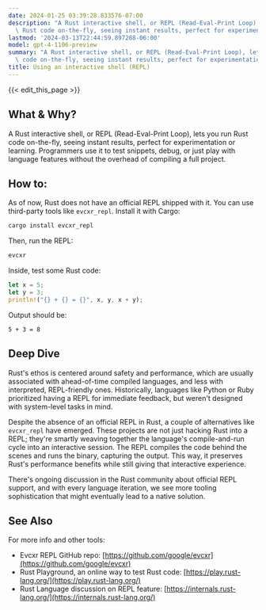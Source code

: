 ```yaml
---
date: 2024-01-25 03:39:28.833576-07:00
description: "A Rust interactive shell, or REPL (Read-Eval-Print Loop), lets you run\
  \ Rust code on-the-fly, seeing instant results, perfect for experimentation or\u2026"
lastmod: '2024-03-13T22:44:59.897288-06:00'
model: gpt-4-1106-preview
summary: "A Rust interactive shell, or REPL (Read-Eval-Print Loop), lets you run Rust\
  \ code on-the-fly, seeing instant results, perfect for experimentation or\u2026"
title: Using an interactive shell (REPL)
---
```


{{< edit_this_page >}}

## What & Why?
A Rust interactive shell, or REPL (Read-Eval-Print Loop), lets you run Rust code on-the-fly, seeing instant results, perfect for experimentation or learning. Programmers use it to test snippets, debug, or just play with language features without the overhead of compiling a full project.

## How to:
As of now, Rust does not have an official REPL shipped with it. You can use third-party tools like `evcxr_repl`. Install it with Cargo:

```sh
cargo install evcxr_repl
```

Then, run the REPL:

```sh
evcxr
```

Inside, test some Rust code:

```rust
let x = 5;
let y = 3;
println!("{} + {} = {}", x, y, x + y);
```

Output should be:

```
5 + 3 = 8
```

## Deep Dive
Rust's ethos is centered around safety and performance, which are usually associated with ahead-of-time compiled languages, and less with interpreted, REPL-friendly ones. Historically, languages like Python or Ruby prioritized having a REPL for immediate feedback, but weren't designed with system-level tasks in mind.

Despite the absence of an official REPL in Rust, a couple of alternatives like `evcxr_repl` have emerged. These projects are not just hacking Rust into a REPL; they're smartly weaving together the language's compile-and-run cycle into an interactive session. The REPL compiles the code behind the scenes and runs the binary, capturing the output. This way, it preserves Rust's performance benefits while still giving that interactive experience.

There's ongoing discussion in the Rust community about official REPL support, and with every language iteration, we see more tooling sophistication that might eventually lead to a native solution.

## See Also
For more info and other tools:
- Evcxr REPL GitHub repo: [https://github.com/google/evcxr](https://github.com/google/evcxr)
- Rust Playground, an online way to test Rust code: [https://play.rust-lang.org/](https://play.rust-lang.org/)
- Rust Language discussion on REPL feature: [https://internals.rust-lang.org/](https://internals.rust-lang.org/)
